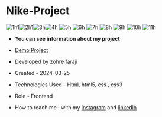 # Nike-Project

![1h1](https://github.com/zohreFaraji/nikeProject030106/assets/165832749/3f19e421-b248-4b8f-9507-7fbd609385a7)![2h1](https://github.com/zohreFaraji/nikeProject030106/assets/165832749/9d080792-eb59-4e29-8025-67c4d3be6fbc)![3h](https://github.com/zohreFaraji/nikeProject030106/assets/165832749/d55ee6a7-996f-43cd-bf66-da9002f94537)![4h](https://github.com/zohreFaraji/nikeProject030106/assets/165832749/b8e4a6ee-5cbc-4f7d-8c2a-24be813949a2)
![5h](https://github.com/zohreFaraji/nikeProject030106/assets/165832749/6dec7cd8-db86-449a-b033-301f26e5c70b)
![6h](https://github.com/zohreFaraji/nikeProject030106/assets/165832749/82a59b99-1af7-4c2f-8cfc-16f64b9077ec)
![7h](https://github.com/zohreFaraji/nikeProject030106/assets/165832749/8ed24241-bf6a-4dcd-818e-e8791c41c564)
![8h](https://github.com/zohreFaraji/nikeProject030106/assets/165832749/6949f518-1d6a-4c0d-b48f-48b0b410c95c)
![9h](https://github.com/zohreFaraji/nikeProject030106/assets/165832749/8e6a96f8-d19f-46cf-9899-e29a2a3bc6bf)
![10h](https://github.com/zohreFaraji/nikeProject030106/assets/165832749/5fa10b22-0430-4e11-84c7-b87d68473868)
![11h](https://github.com/zohreFaraji/nikeProject030106/assets/165832749/b41a87a7-b736-41c7-96b4-0d17de19e035)


- **You can see information about my project**
  
- [Demo Project](https://zohrefaraji.github.io/nikeProject030106/)
  
- Developed by zohre faraji

- Created - 2024-03-25

- Technologies Used - Html, html5,  css , css3

- Role - Frontend

- How to reach me : with my [instagram](https://www.instagram.com/zohrefaraji212/) and [linkedin](https://www.linkedin.com/in/zohre-faraji-41822315a/)
